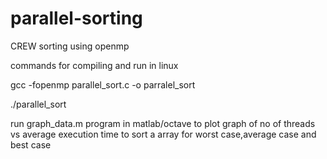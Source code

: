 # parallel-sorting
CREW sorting using openmp

commands for compiling and run in linux

gcc -fopenmp parallel_sort.c -o parralel_sort

./parallel_sort

run graph_data.m program in matlab/octave to plot 
graph of no of threads vs average execution time to sort a array
for worst case,average case and best case


